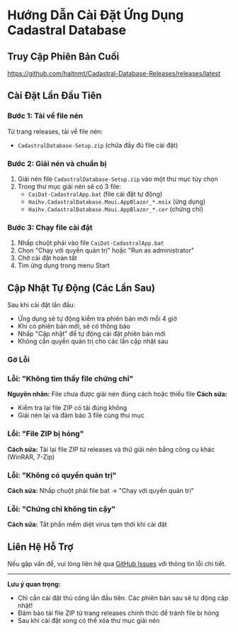 # Hướng Dẫn Cài Đặt Ứng Dụng Cadastral Database

## Truy Cập Phiên Bản Cuối

https://github.com/haitnmt/Cadastral-Database-Releases/releases/latest

## Cài Đặt Lần Đầu Tiên

### Bước 1: Tải về file nén
Từ trang releases, tải về file nén:
- `CadastralDatabase-Setup.zip` (chứa đầy đủ file cài đặt)

### Bước 2: Giải nén và chuẩn bị
1. Giải nén file `CadastralDatabase-Setup.zip` vào một thư mục tùy chọn
2. Trong thư mục giải nén sẽ có 3 file:
   - `CaiDat-CadastralApp.bat` (file cài đặt tự động)
   - `Haihv.CadastralDatabase.Maui.AppBlazor_*.msix` (ứng dụng)
   - `Haihv.CadastralDatabase.Maui.AppBlazor_*.cer` (chứng chỉ)

### Bước 3: Chạy file cài đặt
1. Nhấp chuột phải vào file `CaiDat-CadastralApp.bat`
2. Chọn "Chạy với quyền quản trị" hoặc "Run as administrator"
3. Chờ cài đặt hoàn tất
4. Tìm ứng dụng trong menu Start

## Cập Nhật Tự Động (Các Lần Sau)

Sau khi cài đặt lần đầu:
- Ứng dụng sẽ tự động kiểm tra phiên bản mới mỗi 4 giờ
- Khi có phiên bản mới, sẽ có thông báo
- Nhấp "Cập nhật" để tự động cài đặt phiên bản mới
- Không cần quyền quản trị cho các lần cập nhật sau

### Gỡ Lỗi

### Lỗi: "Không tìm thấy file chứng chỉ"
**Nguyên nhân:** File chưa được giải nén đúng cách hoặc thiếu file
**Cách sửa:** 
- Kiểm tra lại file ZIP có tải đúng không
- Giải nén lại và đảm bảo 3 file cùng thư mục

### Lỗi: "File ZIP bị hỏng"
**Cách sửa:** Tải lại file ZIP từ releases và thử giải nén bằng công cụ khác (WinRAR, 7-Zip)

### Lỗi: "Không có quyền quản trị"
**Cách sửa:** Nhấp chuột phải file bat → "Chạy với quyền quản trị"

### Lỗi: "Chứng chỉ không tin cậy"
**Cách sửa:** Tắt phần mềm diệt virus tạm thời khi cài đặt

## Liên Hệ Hỗ Trợ

Nếu gặp vấn đề, vui lòng liên hệ qua [GitHub Issues](https://github.com/haitnmt/Cadastral-Database-Releases/issues) với thông tin lỗi chi tiết.

---

**Lưu ý quan trọng:** 
- Chỉ cần cài đặt thủ công lần đầu tiên. Các phiên bản sau sẽ tự động cập nhật!
- Đảm bảo tải file ZIP từ trang releases chính thức để tránh file bị hỏng
- Sau khi cài đặt xong có thể xóa thư mục giải nén